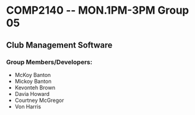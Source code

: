 # COMP2140 -- MON.1PM-3PM Group 05
## Club Management Software

### Group Members/Developers:
- McKoy Banton
- Mickoy Banton
- Kevonteh Brown
- Davia Howard
- Courtney McGregor
- Von Harris
